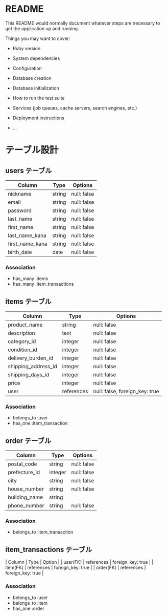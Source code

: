# README

This README would normally document whatever steps are necessary to get the
application up and running.

Things you may want to cover:

* Ruby version

* System dependencies

* Configuration

* Database creation

* Database initialization

* How to run the test suite

* Services (job queues, cache servers, search engines, etc.)

* Deployment instructions

* ...
# テーブル設計

## users テーブル

| Column          | Type   | Options     |
| --------------- | ------ | ----------- |
| nickname        | string | null: false |
| email           | string | null: false |
| password        | string | null: false |
| last_name       | string | null: false |
| first_name      | string | null: false |
| last_name_kana  | string | null: false |
| first_name_kana | string | null: false |
| birth_date      | date   | null: false |

### Association

- has_many :items
- has_many :item_transactions

## items テーブル

| Column              | Type       | Options                        |
| ------------------- | ---------- | ------------------------------ |
| product_name        | string     | null: false                    |
| description         | text       | null: false                    |
| category_id         | integer    | null: false                    |
| condition_id        | integer    | null: false                    |
| delivery_burden_id  | integer    | null: false                    |
| shipping_address_id | integer    | null: false                    |
| shipping_days_id    | integer    | null: false                    |
| price               | integer    | null: false                    |
| user                | references | null: false, foreign_key: true |

### Association

- belongs_to :user
- has_one :item_transaction


## order テーブル

| Column        | Type       | Options                        |
| ------------- | ---------- | ------------------------------ |
| postal_code   | string     | null: false                    |
| prefecture_id | integer    | null: false                    |
| city          | string     | null: false                    |
| house_number  | string     | null: false                    |
| building_name | string     |                                |
| phone_number  | string     | null: false                    |

### Association

- belongs_to :item_transaction

## item_transactions テーブル

| Column    | Type       | Option            |
| user(FK)  | references | foreign_key: true |
| item(FK)  | references | foreign_key: true |
| order(FK) | references | foreign_key: true |

### Association

- belongs_to :user
- belongs_to :item
- has_one :order